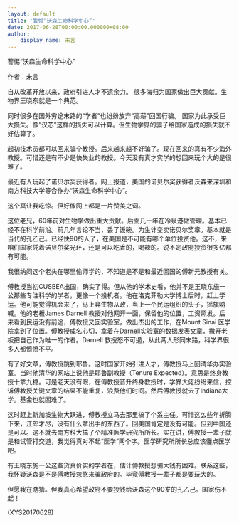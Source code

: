 ```yaml
---
layout: default
title: '警惕“沃森生命科学中心”'
date: 2017-06-28T00:00:00.000000+08:00
author:
    display_name: 未言
---
```


警惕“沃森生命科学中心”

作者：未言

自从改革开放以来，政府引进人才不遗余力。 很多海归为国家做出巨大贡献。生物界王晓东就是一个典范。

同时很多在国外穷途末路的“学者”也纷纷放弃“高薪”回国行骗。 国家为此承受巨大损失。像“汉芯”这样的损失可以计算。但生物学界的骗子给国家造成的损失就不好估算了。

起初技术员都可以回来骗个教授。后来越来越不好骗了。现在回来的真有不少海外教授。可惜还是有不少是快失业的教授。今天没有真才实学的想回来玩个大的是很难了。

最近有人玩起了诺贝尔奖获得者。网上报道，美国的诺贝尔奖获得者沃森来深圳和南方科技大学等合作办“沃森生命科学中心”。

这个真让我吃惊。但好像网上都是一片赞美之词。

这位老兄，60年前对生物学做出重大贡献。后面几十年在冷泉港做管理。基本已经不在科学前沿。前几年言论不当，丢了饭碗。为生计变卖诺贝尔奖章。基本就是当代的孔乙己。已经快90的人了，在美国是不可能有哪个单位投资他。这不，来咱们国家凭着诺贝尔奖光环，还是可以吃香的，喝辣的。说不定政府投资很多亿都有可能。

我很纳闷这个老头在哪里偷师学的，不知道是不是和最近回国的傅新元教授有关。

傅教授当初CUSBEA出国，确实了得。但从他的学术史看，他并不是王晓东施一公那些专注科学的学者，更像一个投机者。他在洛克菲勒大学博士后时，赶上学运。他可能觉得机会来了，马上弃生物从政，当上一个民运组织的头子，摇旗呐喊。他的老板James Darnell 教授对他网开一面，保留他的位置，工资照发。后来看到民运没有前途，傅教授又回实验室，做出杰出的工作，在Mount Sinai 医学院拿到了位置。傅教授成名心切，拿着在Darnell实验室的数据发表文章，撇开老板把自己作为唯一的作者。Darnell 教授怒不可遏，从此两人形同末路，科学界很多人都愤愤不平。

有了好文章，傅教授跳到耶鲁。这时国家开始引进人才，傅教授马上回清华办实验室。当时他清华的网站上说他是耶鲁副教授（Tenure Expected）。意思是终身教授十拿九稳。可是老天没有眼，在傅教授晋升终身教授时，学界大佬纷纷来信，控诉傅教授关键文章的结果不能重复，浪费他们时间。然后傅教授就去了Indiana大学。基金也就困难了。

这时赶上新加坡生物大跃进，傅教授立马去那里搞了个系主任。可惜这么些年折腾下来，江郎才尽，没有什么拿出手的东西了。回美国肯定是没有可能。但到中国还是可以。这不就去南方科大搞了个精准医学研究所所长。实在讲，傅教授一辈子就是和试管打交道，我觉得真对不起“医学”两个字。医学研究所所长总应该懂点医学吧。

有王晓东施一公这些货真价实的学者在，估计傅教授想骗大钱有困难。联系这些，我怀疑沃森是不是傅教授忽悠来骗政府的。毕竟傅教授一辈子都是要玩大的。

但愿我在瞎猜。但我真心希望政府不要投钱给沃森这个90岁的孔乙己。国家伤不起！

(XYS20170628)


